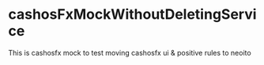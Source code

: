 # cashosFxMockWithoutDeletingService

This is cashosfx mock to test moving cashosfx ui & positive rules to neoito
